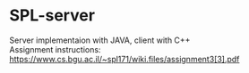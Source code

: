 # SPL-server 

Server implementaion with JAVA, client with C++ <br>
Assignment instructions:
https://www.cs.bgu.ac.il/~spl171/wiki.files/assignment3[3].pdf
